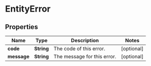 # EntityError

## Properties
Name | Type | Description | Notes
------------ | ------------- | ------------- | -------------
**code** | **String** | The code of this error. |  [optional]
**message** | **String** | The message for this error. |  [optional]
